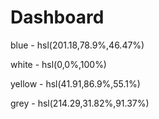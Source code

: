 # Dashboard


blue - hsl(201.18,78.9%,46.47%)

white - hsl(0,0%,100%)

yellow - hsl(41.91,86.9%,55.1%)

grey - hsl(214.29,31.82%,91.37%)
